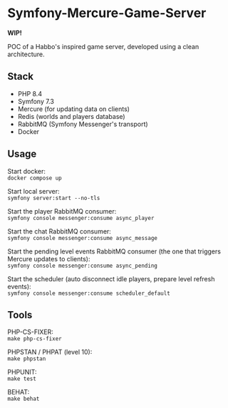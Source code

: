 # Symfony-Mercure-Game-Server

**WIP!**

POC of a Habbo's inspired game server, developed using a clean architecture.

## Stack

- PHP 8.4
- Symfony 7.3
- Mercure (for updating data on clients)
- Redis (worlds and players database)
- RabbitMQ (Symfony Messenger's transport)
- Docker

## Usage

Start docker:<br>
`docker compose up`

Start local server:<br>
`symfony server:start --no-tls`

Start the player RabbitMQ consumer:<br>
`symfony console messenger:consume async_player`

Start the chat RabbitMQ consumer:<br>
`symfony console messenger:consume async_message`

Start the pending level events RabbitMQ consumer (the one that triggers Mercure updates to clients):<br>
`symfony console messenger:consume async_pending`

Start the scheduler (auto disconnect idle players, prepare level refresh events):<br>
`symfony console messenger:consume scheduler_default`

## Tools

PHP-CS-FIXER:<br>
`make php-cs-fixer`

PHPSTAN / PHPAT (level 10):<br>
`make phpstan`

PHPUNIT:<br>
`make test`

BEHAT:<br>
`make behat`
